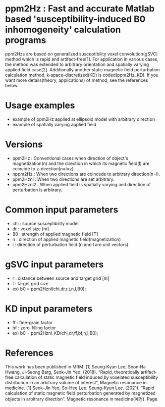 # ppm2Hz : Fast and accurate Matlab based 'susceptibility-induced B0 inhomogeneity' calculation programs
ppm2Hzs are based on generalized susceptibility voxel convolution(gSVC) method which is rapid and artifact-free[1].
For application in various cases, the method was extended to arbitrary orientation and spatially varying applied field case[2].
Additionally another static magnetic field perturbation calculation method, k-space-discretized(KD) is coded(ppm2Hz_KD). If you want more details(theory, applications) of method, see the references below.

# Usage examples
- example of ppm2Hz applied at ellipsoid model with arbitrary direction 
- example of spatially varying applied field

# Versions
- ppm2Hz : Conventional cases when direction of object's magnetization(n) and the direction in which its magnetic field(l) are coincide to z-direction(n=l=z).
- nppm2Hz : When two directions are coincede to arbitrary direction(n=l).
- ppm2Hznl : When two directions are set arbitrary.
- ppm2Hznl2 : When applied field is spatially varying and direction of perturbation is arbitrary.

# Common input parameters
- chi : source susceptibility model 
- dr : voxel size [m]
- B0 : strength of applied magnetic field [T]
- n : direction of applied magnetic field(magnetization)
- l : direction of perturbation field (n and l are unit vectors)

# gSVC input parameters
- r : distance between source and target grid [m]
- t : target grid size
- ex) b0 = ppm2Hznl(chi,dr,r,t,n,l,B0);

# KD input parameters
- ff : fine-grain factor
- bf : zero-filling factor
- ex) b0 = ppm2Hznl_KD(chi,dr,ff,bf,n,l,B0);

# References
This work has been published in MRM.
[1] Seung‐Kyun Lee, Seon‐Ha Hwang, Ji‐Seong Barg, Seok‐Jin Yeo. (2018). “Rapid, theoretically artifact‐free calculation of static magnetic field induced by voxelated susceptibility distribution in an arbitrary volume of interest”, Magnetic resonance in medicine.
[1] Seok-Jin Yeo, So-Hee Lee, Seung-Kyun Lee. (2021). “Rapid calculation of static magnetic field perturbation generated by magnetized objects in arbitrary direction”. Magnetic resonance in medicine(예정). Page.



